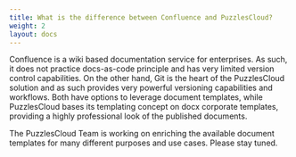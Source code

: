```yaml
---
title: What is the difference between Confluence and PuzzlesCloud?
weight: 2
layout: docs
---
```


Confluence is a wiki based documentation service for enterprises. As such, it does not practice docs-as-code principle and has very limited version control capabilities. On the other hand, Git is the heart of the PuzzlesCloud solution and as such provides very powerful versioning capabilities and workflows. Both have options to leverage document templates, while PuzzlesCloud bases its templating concept on docx corporate templates, providing a highly professional look of the published documents. 

The PuzzlesCloud Team is working on enriching the available document templates for many different purposes and use cases. Please stay tuned.  


